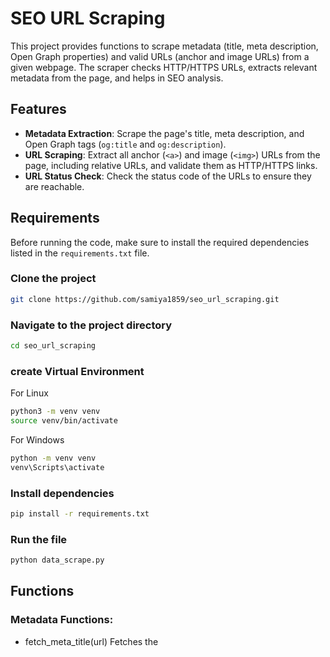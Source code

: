 # SEO URL Scraping

This project provides functions to scrape metadata (title, meta description, Open Graph properties) and valid URLs (anchor and image URLs) from a given webpage. The scraper checks HTTP/HTTPS URLs, extracts relevant metadata from the page, and helps in SEO analysis.

## Features

- **Metadata Extraction**: Scrape the page's title, meta description, and Open Graph tags (`og:title` and `og:description`).
- **URL Scraping**: Extract all anchor (`<a>`) and image (`<img>`) URLs from the page, including relative URLs, and validate them as HTTP/HTTPS links.
- **URL Status Check**: Check the status code of the URLs to ensure they are reachable.

## Requirements

Before running the code, make sure to install the required dependencies listed in the `requirements.txt` file.

### Clone the project
```bash
git clone https://github.com/samiya1859/seo_url_scraping.git
```

### Navigate to the project directory
```bash
cd seo_url_scraping
```
### create Virtual Environment
For Linux
```bash
python3 -m venv venv
source venv/bin/activate
```
For Windows 
```bash
python -m venv venv
venv\Scripts\activate
```
### Install dependencies
```bash
pip install -r requirements.txt
```
### Run the file
```bash
python data_scrape.py
```
## Functions
### Metadata Functions:
- fetch_meta_title(url)
Fetches the <title> content of the webpage at the given URL.

- fetch_meta_description(url)
Extracts the content of the <meta name="description"> tag of the webpage.

- fetch_og_title(url)
Retrieves the content of the <meta property="og:title"> tag for the Open Graph title.

- fetch_og_description(url)
Extracts the content of the <meta property="og:description"> tag for the Open Graph description.

### URL Scraping Functions:
- fetch_urls(url)
Scrapes all anchor (<a>) and image (<img>) URLs from the webpage at the given URL. It returns two lists: one for anchor URLs and another for image URLs, validating HTTP/HTTPS links.

- check_url_status(urls)
Takes a list of URLs and checks the HTTP status code for each. It returns a list of status messages indicating whether the URL is reachable or failed to load.


### Key Sections:
1. **Project Description**: Provides an overview of the project's functionality (scraping metadata and URLs, checking their validity).
2. **Requirements**: Instructions on cloning the project, navigating to the directory, and installing dependencies from `requirements.txt`.
3. **Functions**: Describes all the functions in the project and what they do.
4. **Usage**: Provides an example code snippet showing how to use the functions.
5. **License**: The project is licensed under the MIT License.

Feel free to modify any sections further to match your project’s specifics or preferences!
